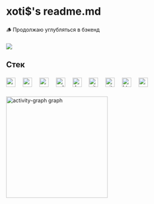 <h1 align="left">xoti$'s readme.md</h1>

###

<p align="left">🪵 Продолжаю углубляться в бэкенд</p>

###

<div align="left">
  <img src="https://visitor-badge.laobi.icu/badge?page_id=xoticdsign.xoticdsign&left_color=black&right_color=rebeccapurple&left_text=%D0%9F%D0%BE%D1%81%D0%B5%D1%82%D0%B8%D1%82%D0%B5%D0%BB%D0%B8"  />
</div>

###

<h2 align="left">Стек</h2>

###

<div align="left">
  <img src="https://cdn.jsdelivr.net/gh/devicons/devicon/icons/go/go-original.svg" height="25" alt="go logo"  />
  <img width="12" />
  <img src="https://cdn.jsdelivr.net/gh/devicons/devicon/icons/redis/redis-original.svg" height="25" alt="redis logo"  />
  <img width="12" />
  <img src="https://cdn.jsdelivr.net/gh/devicons/devicon/icons/postgresql/postgresql-original.svg" height="25" alt="postgresql logo"  />
  <img width="12" />
  <img src="https://cdn.jsdelivr.net/gh/devicons/devicon/icons/sqlite/sqlite-original.svg" height="25" alt="sqlite logo"  />
  <img width="12" />
  <img src="https://cdn.jsdelivr.net/gh/devicons/devicon/icons/docker/docker-original.svg" height="25" alt="docker logo"  />
  <img width="12" />
  <img src="https://cdn.jsdelivr.net/gh/devicons/devicon/icons/git/git-original.svg" height="25" alt="git logo"  />
  <img width="12" />
  <img src="https://cdn.jsdelivr.net/gh/devicons/devicon/icons/github/github-original.svg" height="25" alt="github logo"  />
  <img width="12" />
  <img src="https://cdn.jsdelivr.net/gh/devicons/devicon/icons/html5/html5-original.svg" height="25" alt="html5 logo"  />
  <img width="12" />
  <img src="https://cdn.jsdelivr.net/gh/devicons/devicon/icons/vscode/vscode-original.svg" height="25" alt="vscode logo"  />
</div>

###

<div align="left">
  <img src="https://github-readme-activity-graph.vercel.app/graph?username=xoticdsign&radius=16&theme=modern-lilac&area=true&order=5&hide_title=true&hide_border=true&custom_title=%D0%9A%D0%BE%D0%BD%D1%80%D0%B8%D0%B1%D1%83%D1%86%D0%B8%D0%B8" height="275" alt="activity-graph graph"  />
</div>

###
